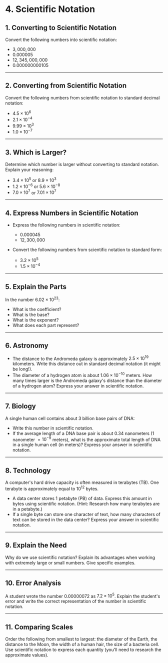 
# 4. Scientific Notation

## 1. Converting to Scientific Notation
Convert the following numbers into scientific notation:

- $3,000,000$  
- $0.000005$  
- $12,345,000,000$  
- $0.000000000105$  

---

## 2. Converting from Scientific Notation
Convert the following numbers from scientific notation to standard decimal notation:

- $4.5 \times 10^6$  
- $2.1 \times 10^{-4}$  
- $9.99 \times 10^3$  
- $1.0 \times 10^{-7}$  

---

## 3. Which is Larger?
Determine which number is larger without converting to standard notation. Explain your reasoning:

- $3.4 \times 10^5$ or $8.9 \times 10^3$  
- $1.2 \times 10^{-6}$ or $5.6 \times 10^{-8}$  
- $7.0 \times 10^7$ or $7.01 \times 10^7$  

---

## 4. Express Numbers in Scientific Notation
- Express the following numbers in scientific notation:  
  - $0.000045$  
  - $12,300,000$  

- Convert the following numbers from scientific notation to standard form:  
  - $3.2 \times 10^5$  
  - $1.5 \times 10^{-4}$  

---

## 5. Explain the Parts
In the number $6.02 \times 10^{23}$:
- What is the coefficient?  
- What is the base?  
- What is the exponent?  
- What does each part represent?

---

## 6. Astronomy
- The distance to the Andromeda galaxy is approximately $2.5 \times 10^{19}$ kilometers. Write this distance out in standard decimal notation (it might be long!).  
- The diameter of a hydrogen atom is about $1.06 \times 10^{-10}$ meters. How many times larger is the Andromeda galaxy's distance than the diameter of a hydrogen atom? Express your answer in scientific notation.

---

## 7. Biology
A single human cell contains about 3 billion base pairs of DNA:

- Write this number in scientific notation.  
- If the average length of a DNA base pair is about $0.34$ nanometers ($1$ nanometer $= 10^{-9}$ meters), what is the approximate total length of DNA in a single human cell (in meters)? Express your answer in scientific notation.

---

## 8. Technology
A computer's hard drive capacity is often measured in terabytes (TB). One terabyte is approximately equal to $10^{12}$ bytes.

- A data center stores 1 petabyte (PB) of data. Express this amount in bytes using scientific notation. (Hint: Research how many terabytes are in a petabyte.)  
- If a single byte can store one character of text, how many characters of text can be stored in the data center? Express your answer in scientific notation.

---

## 9. Explain the Need
Why do we use scientific notation? Explain its advantages when working with extremely large or small numbers. Give specific examples.

---

## 10. Error Analysis
A student wrote the number $0.00000072$ as $7.2 \times 10^5$. Explain the student's error and write the correct representation of the number in scientific notation.

---

## 11. Comparing Scales
Order the following from smallest to largest: the diameter of the Earth, the distance to the Moon, the width of a human hair, the size of a bacteria cell. Use scientific notation to express each quantity (you'll need to research the approximate values).
